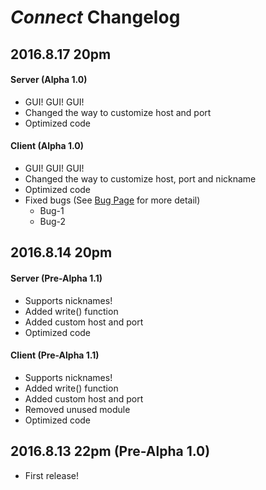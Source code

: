 # *Connect* Changelog

## 2016.8.17 20pm
#### Server (Alpha 1.0)
* GUI! GUI! GUI!
* Changed the way to customize host and port
* Optimized code

#### Client (Alpha 1.0)
* GUI! GUI! GUI!
* Changed the way to customize host, port and nickname
* Optimized code
* Fixed bugs (See [Bug Page](https://github.com/yu-george/Connect/blob/master/Bugs.md) for more detail)
  * Bug-1
  * Bug-2

## 2016.8.14 20pm
#### Server (Pre-Alpha 1.1)
* Supports nicknames!
* Added write() function
* Added custom host and port
* Optimized code

#### Client (Pre-Alpha 1.1)
* Supports nicknames!
* Added write() function
* Added custom host and port
* Removed unused module
* Optimized code

## 2016.8.13 22pm (Pre-Alpha 1.0)
* First release!
